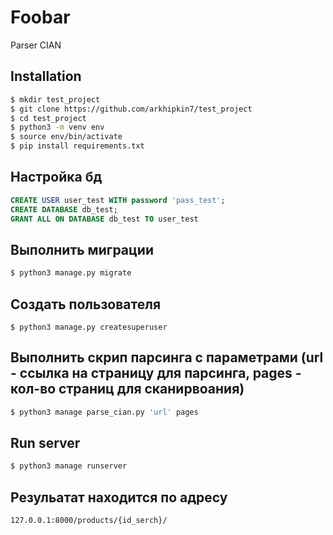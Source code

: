 # Foobar

Parser CIAN

## Installation
```bash
$ mkdir test_project
$ git clone https://github.com/arkhipkin7/test_project
$ cd test_project
$ python3 -m venv env
$ source env/bin/activate
$ pip install requirements.txt
```
## Настройка бд
```sql
CREATE USER user_test WITH password 'pass_test';
CREATE DATABASE db_test;
GRANT ALL ON DATABASE db_test TO user_test
```
## Выполнить миграции
```bash
$ python3 manage.py migrate
```
## Создать пользователя
```
$ python3 manage.py createsuperuser 
```

## Выполнить скрип парсинга с параметрами (url - ссылка на страницу для парсинга, pages - кол-во страниц для сканирвоания)
```bash
$ python3 manage parse_cian.py 'url' pages
```

## Run server
```bash
$ python3 manage runserver
```

## Резульатат находится по адресу
```http
127.0.0.1:8000/products/{id_serch}/
```
